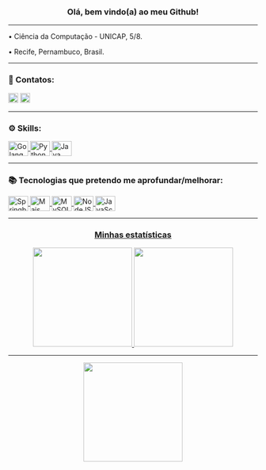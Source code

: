 

<div>
<h3 align="center">Olá, bem vindo(a) ao meu Github!</h3>
<hr>
<p>
• Ciência da Computação - UNICAP, 5/8.
</p>
<p> 
• Recife, Pernambuco, Brasil.
</p> 
</div>

<hr>  

<div style="display: inline_block">  
<p>
<strong><h3>📱 Contatos:</h3></strong>  
</p>  
<a href = "https://www.linkedin.com/in/joão-machado-b23a7820b/"> <img height="20" src = "https://img.shields.io/badge/LinkedIn-0077B5?style=for-the-badge&logo=linkedin&logoColor=white"></a> 
<a href = "mailto: joovitm@gmail.com"> <img height="20" src = "https://img.shields.io/badge/Gmail-D14836?style=for-the-badge&logo=gmail&logoColor=white"></a>
</div>

<div style="display: inline_block">  
<p>
  
<hr>  
  
<strong><h3>⚙️ Skills:</h3></strong> 
</p>  
  <a href="https://github.com/joovitor12">
  <img align="center" alt="Golang" height="30" width="40" src="https://cdn.jsdelivr.net/gh/devicons/devicon/icons/go/go-original-wordmark.svg">
  <img align="center" alt="Python" height="30" width="40" src="https://cdn.jsdelivr.net/gh/devicons/devicon/icons/python/python-original.svg">
  <img align="center" alt="Java" height="30" width="40" src="https://cdn.jsdelivr.net/gh/devicons/devicon/icons/java/java-original.svg" />
  </a>
</div>

<hr>  

<strong><h3>📚 Tecnologias que pretendo me aprofundar/melhorar:</h3></strong> 
</p>  
 <div align="">
  <a href="https://github.com/joovitor12">
  <img align="center" alt="Springboot" height="30" width="40" src="https://cdn.jsdelivr.net/gh/devicons/devicon/icons/spring/spring-original.svg">
  <img align="center" alt="Mais java!" height="30" width="40" src="https://cdn.jsdelivr.net/gh/devicons/devicon/icons/java/java-original.svg">
  <img align="center" alt="MySQL" height="30" width="40" src="https://cdn.jsdelivr.net/gh/devicons/devicon/icons/mysql/mysql-original-wordmark.svg">
  <img align="center" alt="NodeJS" height="30" width="40" src="https://cdn.jsdelivr.net/gh/devicons/devicon/icons/nodejs/nodejs-original.svg">
  <img align="center" alt="JavaScript" height="30" width="40" src="https://cdn.jsdelivr.net/gh/devicons/devicon/icons/javascript/javascript-original.svg">
  </a>
  </div>
</div>

<hr>  

<a href="https://github.com/joovitor12">
<div style="display: inline_block" align="center">
  <h3 align="center"><strong>Minhas estatísticas</strong></h3>
<img height="200em" src="https://github-readme-stats.vercel.app/api?username=joovitor12&show_icons=true&theme=github_dark"/>
<img height="200em" src="https://github-readme-stats.vercel.app/api/top-langs/?username=joovitor12&show_icons=true&theme=github_dark"/>


  
</div>
  
<hr>  
  
<div align="center">
  <img height="200em" src="https://github-profile-summary-cards.vercel.app/api/cards/profile-details?username=joovitor12&theme=solarized_dark"/>
</div>
